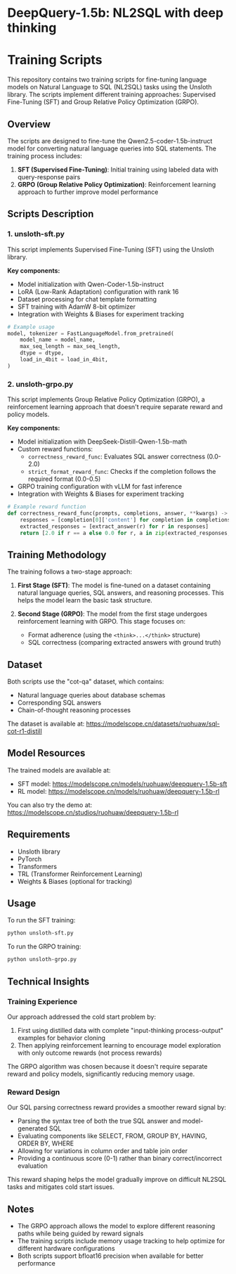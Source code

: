# DeepQuery-1.5b: NL2SQL with deep thinking
# Training Scripts

This repository contains two training scripts for fine-tuning language models on Natural Language to SQL (NL2SQL) tasks using the Unsloth library. The scripts implement different training approaches: Supervised Fine-Tuning (SFT) and Group Relative Policy Optimization (GRPO).

## Overview

The scripts are designed to fine-tune the Qwen2.5-coder-1.5b-instruct model for converting natural language queries into SQL statements. The training process includes:

1. **SFT (Supervised Fine-Tuning)**: Initial training using labeled data with query-response pairs
2. **GRPO (Group Relative Policy Optimization)**: Reinforcement learning approach to further improve model performance

## Scripts Description

### 1. unsloth-sft.py

This script implements Supervised Fine-Tuning (SFT) using the Unsloth library.

**Key components:**
- Model initialization with Qwen-Coder-1.5b-instruct
- LoRA (Low-Rank Adaptation) configuration with rank 16
- Dataset processing for chat template formatting
- SFT training with AdamW 8-bit optimizer
- Integration with Weights & Biases for experiment tracking

```python
# Example usage
model, tokenizer = FastLanguageModel.from_pretrained(
    model_name = model_name,
    max_seq_length = max_seq_length,
    dtype = dtype,
    load_in_4bit = load_in_4bit,
)
```

### 2. unsloth-grpo.py

This script implements Group Relative Policy Optimization (GRPO), a reinforcement learning approach that doesn't require separate reward and policy models.

**Key components:**
- Model initialization with DeepSeek-Distill-Qwen-1.5b-math
- Custom reward functions:
  - `correctness_reward_func`: Evaluates SQL answer correctness (0.0-2.0)
  - `strict_format_reward_func`: Checks if the completion follows the required format (0.0-0.5)
- GRPO training configuration with vLLM for fast inference
- Integration with Weights & Biases for experiment tracking

```python
# Example reward function
def correctness_reward_func(prompts, completions, answer, **kwargs) -> list[float]:
    responses = [completion[0]['content'] for completion in completions]
    extracted_responses = [extract_answer(r) for r in responses]
    return [2.0 if r == a else 0.0 for r, a in zip(extracted_responses, answer)]
```

## Training Methodology

The training follows a two-stage approach:

1. **First Stage (SFT)**: The model is fine-tuned on a dataset containing natural language queries, SQL answers, and reasoning processes. This helps the model learn the basic task structure.

2. **Second Stage (GRPO)**: The model from the first stage undergoes reinforcement learning with GRPO. This stage focuses on:
   - Format adherence (using the `<think>...</think>` structure)
   - SQL correctness (comparing extracted answers with ground truth)

## Dataset

Both scripts use the "cot-qa" dataset, which contains:
- Natural language queries about database schemas
- Corresponding SQL answers
- Chain-of-thought reasoning processes

The dataset is available at: https://modelscope.cn/datasets/ruohuaw/sql-cot-r1-distill

## Model Resources

The trained models are available at:
- SFT model: https://modelscope.cn/models/ruohuaw/deepquery-1.5b-sft
- RL model: https://modelscope.cn/models/ruohuaw/deepquery-1.5b-rl

You can also try the demo at: https://modelscope.cn/studios/ruohuaw/deepquery-1.5b-rl


## Requirements

- Unsloth library
- PyTorch
- Transformers
- TRL (Transformer Reinforcement Learning)
- Weights & Biases (optional for tracking)

## Usage

To run the SFT training:
```bash
python unsloth-sft.py
```

To run the GRPO training:
```bash
python unsloth-grpo.py
```

## Technical Insights

### Training Experience

Our approach addressed the cold start problem by:
1. First using distilled data with complete "input-thinking process-output" examples for behavior cloning
2. Then applying reinforcement learning to encourage model exploration with only outcome rewards (not process rewards)

The GRPO algorithm was chosen because it doesn't require separate reward and policy models, significantly reducing memory usage.

### Reward Design

Our SQL parsing correctness reward provides a smoother reward signal by:
- Parsing the syntax tree of both the true SQL answer and model-generated SQL
- Evaluating components like SELECT, FROM, GROUP BY, HAVING, ORDER BY, WHERE
- Allowing for variations in column order and table join order
- Providing a continuous score (0-1) rather than binary correct/incorrect evaluation

This reward shaping helps the model gradually improve on difficult NL2SQL tasks and mitigates cold start issues.

## Notes

- The GRPO approach allows the model to explore different reasoning paths while being guided by reward signals
- The training scripts include memory usage tracking to help optimize for different hardware configurations
- Both scripts support bfloat16 precision when available for better performance
